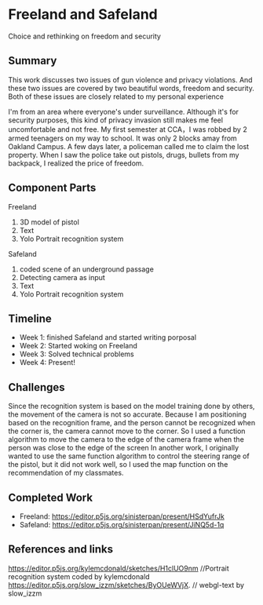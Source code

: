 # Freeland and Safeland

Choice and rethinking on freedom and security

## Summary

This work discusses two issues of gun violence and privacy violations. And these two issues are covered by two beautiful words, freedom and security. Both of these issues are closely related to my personal experience

I'm from an area where everyone's under surveillance. Although it's for security purposes, this kind of privacy invasion still makes me feel uncomfortable and not free.
My first semester at CCA，I was robbed by 2 armed teenagers on my way to school. It was only 2 blocks amay from Oakland Campus. A few days later, a policeman called me to claim the lost property. When I saw the police take out pistols, drugs, bullets from my backpack, I realized the price of freedom.

## Component Parts

Freeland
1. 3D model of pistol
2. Text
3. Yolo Portrait recognition system 

Safeland
1. coded scene of an underground passage
2. Detecting camera as input
3. Text
4. Yolo Portrait recognition system 

## Timeline

- Week 1: finished Safeland and started writing porposal
- Week 2: Started woking on Freeland
- Week 3: Solved technical problems
- Week 4: Present!
 
## Challenges

Since the recognition system is based on the model training done by others, the movement of the camera is not so accurate. Because I am positioning based on the recognition frame, and the person cannot be recognized when the corner is, the camera cannot move to the corner. So I used a function algorithm to move the camera to the edge of the camera frame when the person was close to the edge of the screen
In another work, I originally wanted to use the same function algorithm to control the steering range of the pistol, but it did not work well, so I used the map function on the recommendation of my classmates.

## Completed Work

- Freeland: https://editor.p5js.org/sinisterpan/present/HSdYufrJk
- Safeland: https://editor.p5js.org/sinisterpan/present/JiNQ5d-1q

## References and links

https://editor.p5js.org/kylemcdonald/sketches/H1clUO9nm //Portrait recognition system coded by kylemcdonald
https://editor.p5js.org/slow_izzm/sketches/ByOUeWVjX. // webgl-text by slow_izzm

